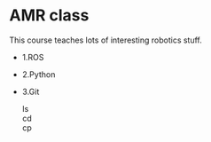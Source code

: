 # AMR class

This course teaches lots of interesting robotics stuff.  
 + 1.ROS  
 + 2.Python  
 + 3.Git  


    ls  
    cd  
    cp  
